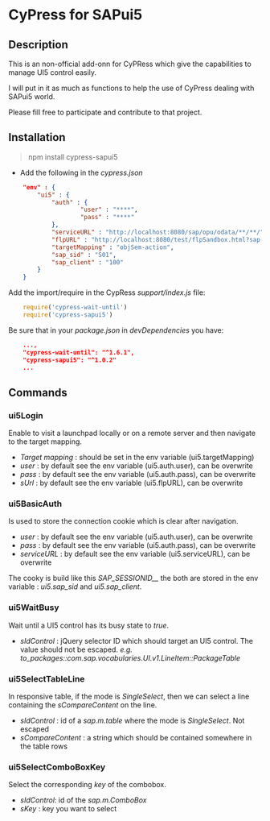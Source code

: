 # CyPress for SAPui5
## Description
This is an non-official add-onn for CyPRess which give the capabilities to manage UI5 control easily.

I will put in it as much as functions to help the use of CyPress dealing with SAPui5 world.

Please fill free to participate and contribute to that project.

## Installation

> npm install cypress-sapui5

- Add the following in the *cypress.json* 

```json
    "env" : {
        "ui5" : {
            "auth" : {
                    "user" : "****",
                    "pass" : "****"
            },
            "serviceURL" : "http://localhost:8080/sap/opu/odata/**/**/",
            "flpURL" : "http://localhost:8080/test/flpSandbox.html?sap-language=FR",
            "targetMapping" : "objSem-action",
            "sap_sid" : "S01",
            "sap_client" : "100"
        }
    }
```
Add the import/require in the CypRess *support/index.js* file:

```js
    require('cypress-wait-until')
    require('cypress-sapui5')
```

Be sure that in your *package.json* in *devDependencies* you have:

```json
    ...,
    "cypress-wait-until": "^1.6.1",
    "cypress-sapui5": "^1.0.2"
    ...
```


## Commands
### ui5Login
Enable to visit a launchpad locally or on a remote server and then navigate to the target mapping.

* *Target mapping* : should be set in the env variable (ui5.targetMapping)
* *user* : by default see the env variable (ui5.auth.user), can be overwrite
* *pass* : by default see the env variable (ui5.auth.pass), can be overwrite
* *sUrl* : by default see the env variable (ui5.flpURL), can be overwrite

### ui5BasicAuth
Is used to store the connection cookie which is clear after navigation.

* *user* : by default see the env variable (ui5.auth.user), can be overwrite
* *pass* : by default see the env variable (ui5.auth.pass), can be overwrite
* *serviceURL* : by default see the env variable (ui5.serviceURL), can be overwrite 

The cooky is build like this *SAP_SESSIONID_<SID>_<CLIENT>* the both are stored in the env variable : *ui5.sap_sid* and *ui5.sap_client*.

### ui5WaitBusy
Wait until a UI5 control has its busy state to *true*.

* *sIdControl* : jQuery selector ID which should target an UI5 control. The value should not be escaped. *e.g. to_packages::com.sap.vocabularies.UI.v1.LineItem::PackageTable*

### ui5SelectTableLine
In responsive table, if the mode is *SingleSelect*, then we can select a line containing the *sCompareContent* on the line.

* *sIdControl* : id of a *sap.m.table* where the mode is *SingleSelect*. Not escaped
* *sCompareContent* : a string which should be contained somewhere in the table rows

### ui5SelectComboBoxKey
Select the corresponding *key* of the combobox.

* *sIdControl*: id of the *sap.m.ComboBox*
* *sKey* : key you want to select